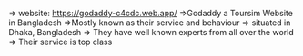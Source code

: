 => website: https://godaddy-c4cdc.web.app/
=>Godaddy a Toursim Website in Bangladesh
=>Mostly known as their service and behaviour
=> situated in Dhaka, Bangladesh
=> They have well known experts from all over the world
=> Their service is top class
